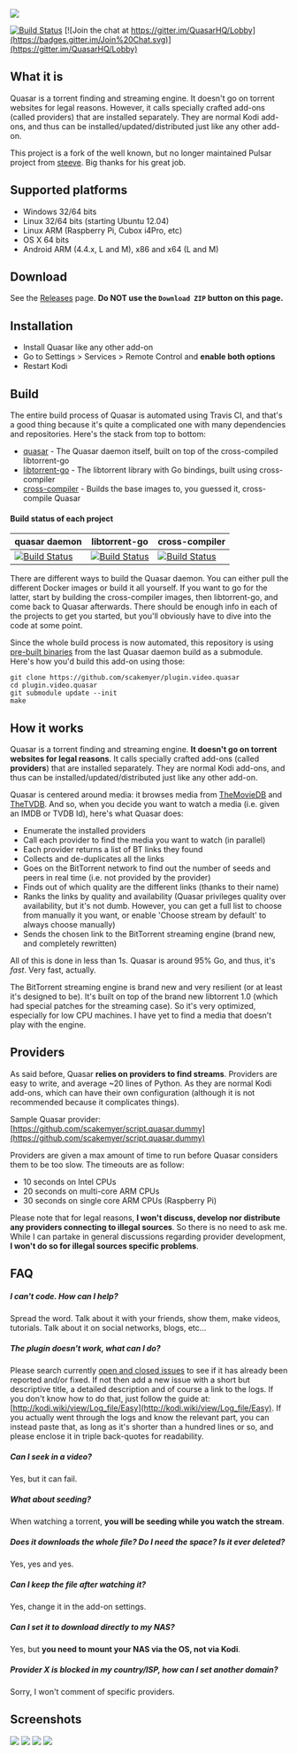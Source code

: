 ![](http://i.imgur.com/4eQhijh.png)

[![Build Status](https://travis-ci.org/scakemyer/plugin.video.quasar.svg?branch=master)](https://travis-ci.org/scakemyer/plugin.video.quasar)
[![Join the chat at https://gitter.im/QuasarHQ/Lobby](https://badges.gitter.im/Join%20Chat.svg)](https://gitter.im/QuasarHQ/Lobby)

What it is
----------
Quasar is a torrent finding and streaming engine. It doesn't go on torrent websites for legal reasons. However, it calls specially crafted add-ons (called providers) that are installed separately. They are normal Kodi add-ons, and thus can be installed/updated/distributed just like any other add-on.

This project is a fork of the well known, but no longer maintained Pulsar project from [steeve](https://github.com/steeve/plugin.video.pulsar).
Big thanks for his great job.

Supported platforms
-------------------
- Windows 32/64 bits
- Linux 32/64 bits (starting Ubuntu 12.04)
- Linux ARM (Raspberry Pi, Cubox i4Pro, etc)
- OS X 64 bits
- Android ARM (4.4.x, L and M), x86 and x64 (L and M)

Download
--------
See the [Releases](https://github.com/scakemyer/plugin.video.quasar/releases) page. **Do NOT use the `Download ZIP` button on this page.**


Installation
------------
- Install Quasar like any other add-on
- Go to Settings > Services > Remote Control and **enable both options**
- Restart Kodi

Build
-----
The entire build process of Quasar is automated using Travis CI, and that's a
good thing because it's quite a complicated one with many dependencies and
repositories. Here's the stack from top to bottom:

- [quasar](https://github.com/scakemyer/quasar) - The Quasar daemon itself, built on top of the cross-compiled libtorrent-go
- [libtorrent-go](https://github.com/scakemyer/libtorrent-go) - The libtorrent library with Go bindings, built using cross-compiler
- [cross-compiler](https://github.com/scakemyer/cross-compiler) - Builds the base images to, you guessed it, cross-compile Quasar

#### Build status of each project
| quasar daemon | libtorrent-go | cross-compiler |
| ------------- | ------------- | -------------- |
| [![Build Status](https://travis-ci.org/scakemyer/quasar.svg?branch=master)](https://travis-ci.org/scakemyer/quasar) | [![Build Status](https://travis-ci.org/scakemyer/libtorrent-go.svg?branch=master)](https://travis-ci.org/scakemyer/libtorrent-go) | [![Build Status](https://travis-ci.org/scakemyer/cross-compiler.svg?branch=master)](https://travis-ci.org/scakemyer/cross-compiler) |

There are different ways to build the Quasar daemon. You can either pull the different Docker images or build it all yourself. If you want to go for the latter, start by building the cross-compiler images, then libtorrent-go, and come back to Quasar afterwards. There should be enough info in each of the projects to get you started, but you'll obviously have to dive into the code at some point.

Since the whole build process is now automated, this repository is using [pre-built binaries](https://github.com/scakemyer/quasar-binaries) from the last Quasar daemon build as a submodule. Here's how you'd build this add-on using those:
```
git clone https://github.com/scakemyer/plugin.video.quasar
cd plugin.video.quasar
git submodule update --init
make
```

How it works
------------
Quasar is a torrent finding and streaming engine. **It doesn't go on torrent websites for legal reasons**. It calls specially crafted add-ons (called **providers**) that are installed separately. They are normal Kodi add-ons, and thus can be installed/updated/distributed just like any other add-on.

Quasar is centered around media: it browses media from [TheMovieDB](https://www.themoviedb.org/) and [TheTVDB](http://thetvdb.com/).
And so, when you decide you want to watch a media (i.e. given an IMDB or TVDB Id), here's what Quasar does:

- Enumerate the installed providers
- Call each provider to find the media you want to watch (in parallel)
- Each provider returns a list of BT links they found
- Collects and de-duplicates all the links
- Goes on the BitTorrent network to find out the number of seeds and peers in real time (i.e. not provided by the provider)
- Finds out of which quality are the different links (thanks to their name)
- Ranks the links by quality and availability (Quasar privileges quality over availability, but it's not dumb. However, you can get a full list to choose from manually it you want, or enable 'Choose stream by default' to always choose manually)
- Sends the chosen link to the BitTorrent streaming engine (brand new, and completely rewritten)

All of this is done in less than 1s. Quasar is around 95% Go, and thus, it's *fast*. Very fast, actually.

The BitTorrent streaming engine is brand new and very resilient (or at least it's designed to be). It's built on top of the brand new libtorrent 1.0 (which had special patches for the streaming case). So it's very optimized, especially for low CPU machines. I have yet to find a media that doesn't play with the engine.


Providers
---------
As said before, Quasar **relies on providers to find streams**. Providers are easy to write, and average ~20 lines of Python. As they are normal Kodi add-ons, which can have their own configuration (although it is not recommended because it complicates things).

Sample Quasar provider: [https://github.com/scakemyer/script.quasar.dummy](https://github.com/scakemyer/script.quasar.dummy)

Providers are given a max amount of time to run before Quasar considers them to be too slow. The timeouts are as follow:
- 10 seconds on Intel CPUs
- 20 seconds on multi-core ARM CPUs
- 30 seconds on single core ARM CPUs (Raspberry Pi)

Please note that for legal reasons, **I won't discuss, develop nor distribute any providers connecting to illegal sources**. So there is no need to ask me.
While I can partake in general discussions regarding provider development, **I won't do so for illegal sources specific problems**.


FAQ
---
##### I can't code. How can I help?
Spread the word. Talk about it with your friends, show them, make videos, tutorials. Talk about it on social networks, blogs, etc...

##### The plugin doesn't work, what can I do?
Please search currently [open and closed issues](https://github.com/scakemyer/plugin.video.quasar/issues) to see if it has already been reported and/or fixed. If not then add a new issue with a short but descriptive title, a detailed description and of course a link to the logs. If you don't know how to do that, just follow the guide at: [http://kodi.wiki/view/Log_file/Easy](http://kodi.wiki/view/Log_file/Easy). If you actually went through the logs and know the relevant part, you can instead paste that, as long as it's shorter than a hundred lines or so, and please enclose it in triple back-quotes for readability.

##### Can I seek in a video?
Yes, but it can fail.

##### What about seeding?
When watching a torrent, **you will be seeding while you watch the stream**.

##### Does it downloads the whole file? Do I need the space? Is it ever deleted?
Yes, yes and yes.

##### Can I keep the file after watching it?
Yes, change it in the add-on settings.

##### Can I set it to download directly to my NAS?
Yes, but **you need to mount your NAS via the OS, not via Kodi**.

##### Provider X is blocked in my country/ISP, how can I set another domain?
Sorry, I won't comment of specific providers.


Screenshots
-----------
![](http://i.imgur.com/uchej1p.png)
![](http://i.imgur.com/0ybvekN.jpg)
![](http://i.imgur.com/L103Xt1.jpg)
![](http://i.imgur.com/8qSwVk1.jpg)
